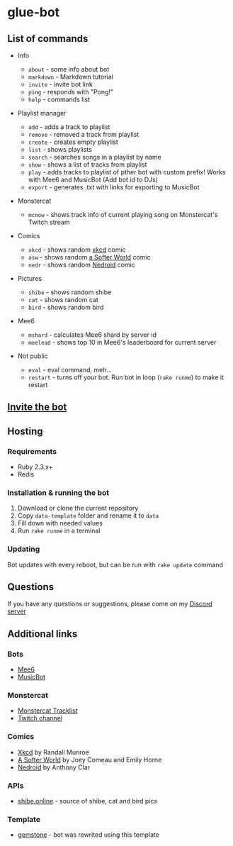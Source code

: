 # glue-bot

## List of commands

* Info
  * `about` - some info about bot
  * `markdown` - Markdown tutorial
  * `invite` - invite bot link
  * `ping` - responds with "Pong!"
  * `help` - commands list

* Playlist manager
  * `add` - adds a track to playlist
  * `remove` - removed a track from playlist
  * `create` - creates empty playlist
  * `list` - shows playlists
  * `search` - searches songs in a playlist by name
  * `show` - shows a list of tracks from playlist
  * `play` - adds tracks to playlist of pther bot with custom prefix! Works with Mee6 and MusicBot (Add bot id to DJs)
  * `export` - generates .txt with links for exporting to MusicBot

* Monstercat
  * `mcnow` - shows track info of current playing song on Monstercat's Twitch stream

* Comics
  * `xkcd` - shows random [xkcd](http://xkcd.com/) comic
  * `asw` - shows random [a Softer World](http://www.asofterworld.com/) comic
  * `nedr` - shows random [Nedroid](http://nedroid.com/) comic

* Pictures
  * `shibe` - shows random shibe
  * `cat` - shows random cat
  * `bird` - shows random bird

* Mee6
  * `mshard` - calculates Mee6 shard by server id
  * `meelead` - shows top 10 in Mee6's leaderboard for current server

* Not public
  * `eval` - eval command, meh...
  * `restart` - turns off your bot. Run bot in loop (`rake runme`) to make it restart

## [Invite the bot](https://discordapp.com/oauth2/authorize?&client_id=182241887703269376&scope=bot)

## Hosting

### Requirements

* Ruby 2.3.x+
* Redis

### Installation & running the bot

1. Download or clone the current repository
1. Copy `data-template` folder and rename it to `data`
1. Fill down with needed values
1. Run `rake runme` in a terminal

### Updating

Bot updates with every reboot, but can be run with `rake update` command

## Questions

If you have any questions or suggestions, please come on my [Discord server](https://discord.gg/eJcMYph)

## Additional links

### Bots

* [Mee6](https://mee6.xyz)
* [MusicBot](https://github.com/Just-Some-Bots/MusicBot)

### Monstercat

* [Monstercat Tracklist](https://mctl.io/)
* [Twitch channel](https://www.twitch.tv/monstercat)

### Comics

* [Xkcd](https://xkcd.com) by Randall Munroe
* [A Softer World](http://www.asofterworld.com) by Joey Comeau and Emily Horne
* [Nedroid](http://nedroid.com) by Anthony Clar

### APIs

* [shibe.online](http://shibe.online) - source of shibe, cat and bird pics

### Template

* [gemstone](https://github.com/z64/gemstone) - bot was rewrited using this template

